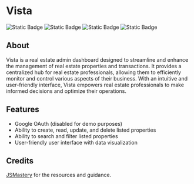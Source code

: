# Vista

![Static Badge](https://img.shields.io/badge/MongoDB-00684a?style=for-the-badge&logo=MongoDB&logoColor=white)
![Static Badge](https://img.shields.io/badge/express-303030?style=for-the-badge&logo=express&logoColor=white)
![Static Badge](https://img.shields.io/badge/react-blue?style=for-the-badge&logo=react&logoColor=white&link=https%3A%2F%2Freact.dev)
![Static Badge](https://img.shields.io/badge/node-68A063?style=for-the-badge&logo=nodedotjs&logoColor=white)

## About

Vista is a real estate admin dashboard designed to streamline and enhance the management of real estate properties and transactions. It provides a centralized hub for real estate professionals, allowing them to efficiently monitor and control various aspects of their business. With an intuitive and user-friendly interface, Vista empowers real estate professionals to make informed decisions and optimize their operations.

## Features

- Google OAuth (disabled for demo purposes)
- Ability to create, read, update, and delete listed properties
- Ability to search and filter listed properties
- User-friendly user interface with data visualization

## Credits

[JSMastery](https://www.jsmastery.pro) for the resources and guidance.
